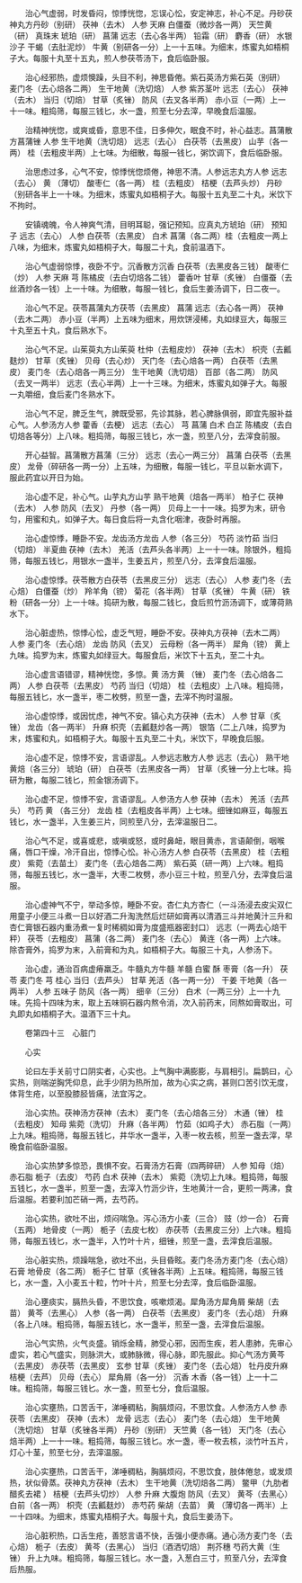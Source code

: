 <!-- { "loadSidebar": true } -->
　　治心气虚弱，时发昏闷，惊悸恍惚，忘误心忪，安定神志，补心不足。丹砂茯神丸方丹砂（别研） 茯神（去木） 人参 天麻 白僵蚕（微炒各一两） 天竺黄（研） 真珠末 琥珀（研） 菖蒲 远志（去心各半两） 铅霜（研） 麝香（研） 水银沙子 干蝎（去肚泥炒） 牛黄（别研各一分）上一十五味。为细末，炼蜜丸如梧桐子大。每服十丸至十五丸，煎人参茯苓汤下，食后临卧服。

　　治心经邪热，虚烦懊躁，头目不利，神思昏倦。紫石英汤方紫石英（别研） 麦门冬（去心焙各二两） 生干地黄（洗切焙） 人参 紫苏茎叶 远志（去心） 茯神（去木） 当归（切焙） 甘草（炙锉） 防风（去叉各半两） 赤小豆（一两）上一十一味。粗捣筛，每服三钱匕，水一盏，煎至七分去滓，早晚食后温服。

　　治精神恍惚，或爽或昏，意思不佳，日多伸欠，眠食不时，补心益志。菖蒲散方菖蒲锉 人参 生干地黄（洗切焙） 远志（去心） 白茯苓（去黑皮） 山芋（各一两） 桂（去粗皮半两）上七味。为细散，每服一钱匕，粥饮调下，食后临卧服。

　　治思虑过多，心气不安，惊悸恍惚烦倦，神思不清。人参远志丸方人参 远志（去心） 黄 （薄切） 酸枣仁（各一两） 桂（去粗皮） 桔梗（去芦头炒） 丹砂（别研各半上一十味。为细末，炼蜜丸如梧桐子大。每服十五丸至二十丸，米饮下不拘时。

　　安镇魂魄，令人神爽气清，目明耳聪，强记预知。应真丸方琥珀（研） 预知子 远志（去心） 人参 白茯苓（去黑皮） 白术 菖蒲（各二两）桂（去粗皮一两上八味，为细末，炼蜜丸如梧桐子大，每服二十丸，食前温酒下。

　　治心气虚弱惊悸，夜卧不宁。沉香散方沉香 白茯苓（去黑皮各三钱） 酸枣仁（炒） 人参 天麻 芎 陈橘皮（去白切焙各二钱） 藿香叶 甘草（炙锉） 白僵蚕（去丝酒炒各一钱）上一十味。为细散，每服一钱匕，食后生姜汤调下，日二夜一。

　　治心气不足。茯苓菖蒲丸方茯苓（去黑皮） 菖蒲 远志（去心各一两） 茯神（去木二两） 赤小豆（半两）上五味为细末，用炊饼浸稀，丸如绿豆大，每服三十丸至五十丸，食后熟水下。

　　治心气不足。山茱萸丸方山茱萸 杜仲（去粗皮炒） 茯神（去木） 枳壳（去瓤麸炒） 甘草（炙锉） 贝母（去心炒） 天门冬（去心焙各一两） 白茯苓（去黑皮） 麦门冬（去心焙各一两三分） 生干地黄（洗切焙） 百部（各二两） 防风（去叉一两半） 远志（去心半两）上一十三味。为细末，炼蜜丸如弹子大。每服一丸嚼细，食后麦门冬熟水下。

　　治心气不足，脾乏生气，脾既受邪，先诊其脉，若心脾脉俱弱，即宜先服补益心气。人参汤方人参 藿香（去梗） 远志（去心） 芎 菖蒲 白术 白芷 陈橘皮（去白切焙各等分）上八味。粗捣筛，每服三钱匕，水一盏，煎至八分，去滓食前服。

　　开心益智。菖蒲散方菖蒲（三分） 远志（去心一两三分） 菖蒲 白茯苓（去黑皮） 龙骨（碎研各一两一分）上五味，为细散，每服一钱匕，平旦以新水调下，服此药宜以开日为始。

　　治心虚不足，补心气。山芋丸方山芋 熟干地黄（焙各一两半） 柏子仁 茯神（去木） 人参 防风（去叉） 丹参（各一两） 贝母上一十一味。捣罗为末，研令匀，用蜜和丸，如弹子大。每日食后将一丸含化咽津，夜卧时再服。

　　治心虚惊悸，睡卧不安。龙齿汤方龙齿 人参（各三分） 芍药 淡竹茹 当归（切焙） 半夏曲 茯神（去木） 羌活（去芦头各半两）上一十一味。除银外，粗捣筛，每服五钱匕，用银水一盏半，生姜五片，煎至八分，去滓食后温服。

　　治心虚惊悸。茯苓散方白茯苓（去黑皮三分） 远志（去心） 人参 麦门冬（去心焙） 白僵蚕（炒） 羚羊角（镑） 菊花（各半两） 甘草（炙锉） 牛黄（研） 铁粉（研各一分）上一十味。捣研为散，每服二钱匕，食后煎竹沥汤调下，或薄荷熟水下。

　　治心脏虚热，惊悸心忪，虚乏气短，睡卧不安。茯神丸方茯神（去木二两） 人参 麦门冬（去心焙） 龙齿 防风（去叉） 云母粉（各一两半） 犀角（镑） 黄上九味。捣罗为末，炼蜜丸如绿豆大。每服食后，米饮下十五丸，至二十丸。

　　治心虚言语错谬，精神恍惚，多惊。黄 汤方黄 （锉） 麦门冬（去心焙各二两） 人参 白茯苓（去黑皮） 芍药 当归（切焙） 桂（去粗皮）上八味。粗捣筛，每服五钱匕，水一盏半，枣二枚劈，煎至一盏，去滓不拘时温服。

　　治心虚惊悸，或因忧虑，神气不安。镇心丸方茯神（去木） 人参 甘草（炙锉） 龙齿（各一两半） 升麻 枳壳（去瓤麸炒各一两） 银箔（二上八味，捣罗为末，炼蜜和丸，如梧桐子大。每服十五丸至二十丸，米饮下，早晚食后服。

　　治心虚不足，惊悸不安，言语谬乱。人参远志散方人参 远志（去心） 熟干地黄焙（各三分） 琥珀（研） 白茯苓（去黑皮各一两） 甘草（炙锉一分上七味。捣研为散，每服二钱匕，煎金银汤调下。

　　治心虚不足，惊悸不安，言语谬乱。人参汤方人参 茯神（去木） 羌活（去芦头） 芍药 黄 （各三分） 龙齿 桂（去粗皮各半两）上七味。细锉如麻豆，每服五钱匕，水一盏半，入生姜三片，同煎至八分，去滓温服日二。

　　治心气不足，或喜或悲，或嗔或怒，或时鼻衄，眼目黄赤，言语颠倒，咽喉痛，唇口干燥，冷汗自出，惊悸心忪。补心汤方人参 白茯苓（去黑皮） 桂（去粗皮） 紫菀（去苗土） 麦门冬（去心焙各二两） 紫石英（研一两）上六味。粗捣筛，每服五钱匕，水一盏半，大枣二枚劈，赤小豆三十粒，煎至八分，去滓食后温服。

　　治心虚神气不宁，举动多惊，睡卧不安。杏仁丸方杏仁（一斗汤浸去皮尖双仁用童子小便三斗煮一日以好酒二升淘洗然后烂研如膏再以清酒三斗并地黄汁三升和杏仁膏银石器内重汤煮一复时稀稠如膏为度盛瓶器密封口） 远志（一两去心焙干秤） 茯苓（去粗皮） 菖蒲（各二两） 麦门冬（去心） 黄连（各一两）上六味。除杏膏外，捣罗为末，入前膏和为丸，如梧桐子大。每服三十丸，人参汤下。

　　治心虚，通治百病虚瘠羸乏。牛髓丸方牛髓 羊髓 白蜜 酥 枣膏（各一升） 茯苓 麦门冬 芎 桂心 当归（去芦头） 甘草 羌活（各一两一分） 干姜 干地黄（各一两半） 人参 五味子 防风（各一两） 细辛（三分） 白术（一两三分）上一十九味。先捣十四味为末，取上五味铜石器内熬令消，次入前药末，同熬如膏取出，可丸即丸如梧桐子大。温酒下三十丸。

　　卷第四十三　心脏门

　　心实

　　论曰左手关前寸口阴实者，心实也。上气胸中满膨膨，与肩相引。扁鹊曰，心实热，则喘逆胸凭仰息，此手少阴为热所加，故为心实之病，甚则口苦引饮无度，体背生疮，以至股膝胫皆痛，法宜泻之。

　　治心实热。茯神汤方茯神（去木） 麦门冬（去心焙各三分） 木通（锉） 桂（去粗皮） 知母 紫菀（洗切） 升麻（各半两） 竹茹（如鸡子大） 赤石脂（一两）上九味。粗捣筛，每服五钱匕，井华水一盏半，入枣一枚去核，煎至一盏去滓，早晚食前临卧温服。

　　治心实热梦多惊恐，畏惧不安。石膏汤方石膏（四两碎研） 人参 知母（焙） 赤石脂 栀子（去皮） 芍药 白术 茯神（去木） 紫菀（洗切上九味。粗捣筛，每服五钱匕，水一盏半，煎至一盏，去滓入竹沥少许，生地黄汁一合，更煎一两沸，食后温服。若要利加芒硝一两，去芍药。

　　治心实热，欲吐不出，烦闷喘急。泻心汤方小麦（三合） 豉（炒一合） 石膏（五两） 地骨皮（一两） 栀子（去皮七枚） 赤茯苓（去黑皮三分）上六味。粗捣筛，每服五钱匕，水一盏半，入竹叶十片，细锉，煎至一盏，去滓食后温服。

　　治心脏实热，烦躁喘急，欲吐不出，头目昏眩。麦门冬汤方麦门冬（去心焙） 石膏 地骨皮（各二两） 栀子仁 甘草（炙锉各半两）上五味。粗捣筛，每服三钱匕，水一盏，入小麦五十粒，竹叶十片，煎至七分去滓，食后临卧温服。

　　治心壅痰实，膈热头昏，不思饮食，咳嗽烦渴。犀角汤方犀角屑 柴胡（去苗） 黄芩（去黑心） 人参（各一两） 白茯苓（去黑皮） 麦门冬（去心焙） 升麻（各上八味。粗捣筛，每服五钱匕，水一盏半，煎至一盏，去滓食后温服。

　　治心气实热，火气炎盛。销烁金精，肺受心邪，因而生疾，若人患肺，先审心虚实，若心气盛实，则脉洪大，或肺脉微，得心脉，即先服此。抑心气汤方黄芩（去黑皮） 赤茯苓（去黑皮） 玄参 甘草（炙锉） 麦门冬（去心焙） 牡丹皮升麻 桔梗（去芦） 贝母（去心） 犀角屑（各一分） 沉香 木香（各一钱）上一十二味。粗捣筛，每服三钱匕。水一盏，煎至七分，食后温服。

　　治心实壅热，口苦舌干，涕唾稠粘，胸膈烦闷，不思饮食。人参汤方人参 赤茯苓（去黑皮） 茯神（去木） 龙骨 远志（去心） 麦门冬（去心焙） 生干地黄（洗切焙） 甘草（炙锉各半两） 丹砂（别研） 天竺黄（各一钱） 天门冬（去心焙半两）上一十一味。粗捣筛，每服三钱匕。水一盏，枣一枚去核，淡竹叶五片，灯心十茎，煎至七分，去滓温服。

　　治心实壅热，口苦舌干，涕唾稠粘，胸膈烦闷，不思饮食，肢体倦怠，或发烦热，状似骨蒸。茯神丸方茯神（去木） 生干地黄（洗切焙各二两） 鳖甲（九肋者醋炙去裙 ） 桔梗（去芦头切炒） 人参 升麻 大腹炮 防风（去叉） 黄芩（去黑心） 白前（各一两） 枳壳（去瓤麸炒） 赤芍药 柴胡（去苗） 黄 （薄切各一两半）上一十四味。为细末，炼蜜丸梧桐子大。每服十丸，食后生姜汤下。

　　治心脏积热，口舌生疮，善怒言语不快，舌强小便赤痛。通心汤方麦门冬（去心焙） 栀子（去皮） 黄芩（去黑心） 当归（酒洒切焙） 荆芥穗 芍药大黄（生锉） 升上九味。粗捣筛，每服三钱匕。水一盏，入葱白三寸，煎至八分，去滓食后热服。

